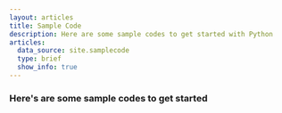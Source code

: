 ```yaml
---
layout: articles
title: Sample Code
description: Here are some sample codes to get started with Python
articles:
  data_source: site.samplecode
  type: brief
  show_info: true
---
```

### Here's are some sample codes to get started